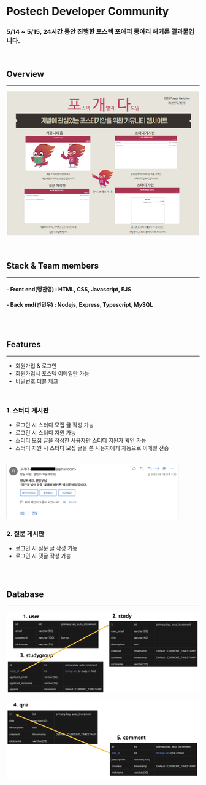 # Postech Developer Community
### 5/14 ~ 5/15, 24시간 동안 진행한 포스텍 포애퍼 동아리 해커톤 결과물입니다.
<br/>

## **Overview**
* * *
<center><img src = "./src/public/stylesheets/overview.png" width ="500px" ></center>

<br/>
<br/>

## Stack & Team members
* * *
#### - **Front end**(맹찬영) : HTML, CSS, Javascript, EJS
#### - **Back end**(변민우) : Nodejs, Express, Typescript, MySQL

<br/>
<br/>

## __Features__
* * *
- 회원가입 & 로그인
- 회원가입시 포스텍 이메일만 가능
- 비밀번호 더블 체크
<br/>

### 1. 스터디 게시판
- 로그인 시 스터디 모집 글 작성 가능
- 로그인 시 스터디 지원 가능
- 스터디 모집 글을 작성한 사용자만 스터디 지원자 확인 가능
- 스터디 지원 시 스터디 모집 글을 쓴 사용자에게 자동으로 이메일 전송
<br/>
    <img src="./src/public/stylesheets/email.png" width ="450px">
<br/>


### 2. 질문 게시판
- 로그인 시 질문 글 작성 가능
- 로그인 시 댓글 작성 가능

<br/>
<br/>

## **Database**
* * *
<center><img src="./src/public/stylesheets/db1.png" width = "800px"> </center>
<br/>
<center><img src="./src/public/stylesheets/db2.png" width = "800px"> </center>


